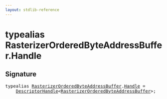 ```yaml
---
layout: stdlib-reference
---
```


# typealias RasterizerOrderedByteAddressBuffer\.Handle

## Signature

<pre>
<span class='code_keyword'>typealias</span> <a href="index.md" class="code_type">RasterizerOrderedByteAddressBuffer</a>.<a href="handle-0.md" class="code_type">Handle</a> = 
    <a href="../descriptorhandle-0a/index.md" class="code_type">DescriptorHandle</a>&lt;<a href="index.md" class="code_type">RasterizerOrderedByteAddressBuffer</a>&gt;;
</pre>


<script>
// Fix .md links to .html when on ReadTheDocs
if (window.location.hostname.includes('readthedocs') || 
    window.location.hostname.includes('rtfd.io')) {
  document.addEventListener('DOMContentLoaded', function() {
    const links = document.querySelectorAll('a');
    links.forEach(link => {
      if (link.getAttribute('href') && link.getAttribute('href').endsWith('.md')) {
        link.href = link.href.replace(/\.md($|#|\?)/, '.html$1');
      }
    });
  });
}
</script>
